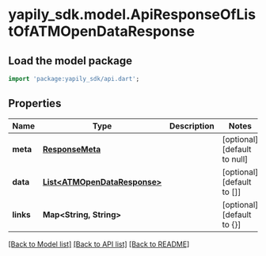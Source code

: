 # yapily_sdk.model.ApiResponseOfListOfATMOpenDataResponse

## Load the model package
```dart
import 'package:yapily_sdk/api.dart';
```

## Properties
Name | Type | Description | Notes
------------ | ------------- | ------------- | -------------
**meta** | [**ResponseMeta**](ResponseMeta.md) |  | [optional] [default to null]
**data** | [**List&lt;ATMOpenDataResponse&gt;**](ATMOpenDataResponse.md) |  | [optional] [default to []]
**links** | **Map&lt;String, String&gt;** |  | [optional] [default to {}]

[[Back to Model list]](../README.md#documentation-for-models) [[Back to API list]](../README.md#documentation-for-api-endpoints) [[Back to README]](../README.md)


